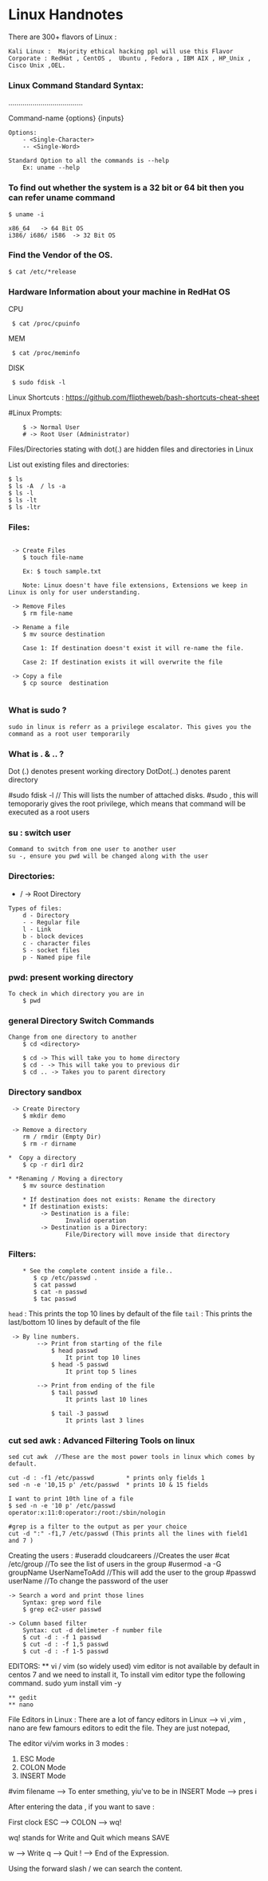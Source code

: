 # Linux Handnotes

There are 300+ flavors of Linux :
```
Kali Linux :  Majority ethical hacking ppl will use this Flavor
Corporate : RedHat , CentOS ,  Ubuntu , Fedora , IBM AIX , HP_Unix , Cisco Unix ,OEL.
```

### Linux Command Standard Syntax:
.....................................

Command-name {options} {inputs} 
```
Options:
    - <Single-Character>
    -- <Single-Word>

Standard Option to all the commands is --help
    Ex: uname --help 
```

### To find out whether the system is a 32 bit or 64 bit then you can refer uname command

```
$ uname -i

x86_64   -> 64 Bit OS
i386/ i686/ i586  -> 32 Bit OS

```

### Find the Vendor of the OS.

```
$ cat /etc/*release
```

### Hardware Information about your machine in RedHat OS

CPU 
```
 $ cat /proc/cpuinfo
```
MEM 
```
 $ cat /proc/meminfo
```

DISK
```
 $ sudo fdisk -l
```

Linux Shortcuts : https://github.com/fliptheweb/bash-shortcuts-cheat-sheet

#Linux Prompts:
```
    $ -> Normal User
    # -> Root User (Administrator)
```

Files/Directories stating with dot(.) are hidden files and directories in Linux

List out existing files and directories:
```
$ ls 
$ ls -A  / ls -a
$ ls -l 
$ ls -lt 
$ ls -ltr
```

### Files:
```

 -> Create Files 
    $ touch file-name
    
    Ex: $ touch sample.txt 
    
    Note: Linux doesn't have file extensions, Extensions we keep in Linux is only for user understanding.
    
 -> Remove Files 
    $ rm file-name 
    
 -> Rename a file 
    $ mv source destination 

    Case 1: If destination doesn't exist it will re-name the file. 

    Case 2: If destination exists it will overwrite the file

 -> Copy a file 
    $ cp source  destination 
    
```
 
### What is sudo ?

```
sudo in linux is referr as a privilege escalator. This gives you the command as a root user temporarily
```

### What is . & .. ?
Dot (.) denotes present working directory 
DotDot(..) denotes parent directory 

#sudo fdisk -l  // This will lists the number of attached disks.
#sudo , this will temoporariy gives the root privilege, which means that command will be executed as a root users


### su : switch user 
```
Command to switch from one user to another user
su -, ensure you pwd will be changed along with the user

```

### Directories:

* / -> Root Directory
```
Types of files:
    d - Directory   
    - - Regular file 
    l - Link
    b - block devices
    c - character files 
    S - socket files 
    p - Named pipe file 
```
### pwd: present working directory
```
To check in which directory you are in 
    $ pwd
```

### general Directory Switch Commands

```
Change from one directory to another
    $ cd <directory>

    $ cd -> This will take you to home directory 
    $ cd - -> This will take you to previous dir 
    $ cd .. -> Takes you to parent directory 
```
### Directory sandbox 
```
 -> Create Directory 
    $ mkdir demo 

 -> Remove a directory 
    rm / rmdir (Empty Dir)
    $ rm -r dirname

*  Copy a directory 
    $ cp -r dir1 dir2

* *Renaming / Moving a directory
    $ mv source destination

    * If destination does not exists: Rename the directory
    * If destination exists:
         -> Destination is a file:
                Invalid operation
         -> Destination is a Directory:
                File/Directory will move inside that directory
```

### Filters:
```
    * See the complete content inside a file..
       $ cp /etc/passwd .
       $ cat passwd
       $ cat -n passwd 
       $ tac passwd 
```

`head`  : This prints the top 10 lines by default of the file
`tail`  : This prints the last/bottom 10 lines by default of the file

```
 -> By line numbers.
        --> Print from starting of the file 
            $ head passwd 
                It print top 10 lines 
            $ head -5 passwd 
                It print top 5 lines 

        --> Print from ending of the file 
            $ tail passwd 
                It prints last 10 lines

            $ tail -3 passwd 
                It prints last 3 lines 
```
### cut sed  awk : Advanced Filtering Tools on linux

```
sed cut awk  //These are the most power tools in linux which comes by default.

cut -d : -f1 /etc/passwd         * prints only fields 1
sed -n -e '10,15 p' /etc/passwd  * prints 10 & 15 fields

I want to print 10th line of a file
$ sed -n -e '10 p' /etc/passwd  
operator:x:11:0:operator:/root:/sbin/nologin

#grep is a filter to the output as per your choice
cut -d ":" -f1,7 /etc/passwd (This prints all the lines with field1 and 7 )

``` 

Creating the users :
#useradd cloudcareers  //Creates the user
#cat /etc/group   //To see the list of users in the group
#usermod -a -G groupName UserNameToAdd   //This will add the user to the group
#passwd userName   //To change the password of the user

   

    -> Search a word and print those lines 
        Syntax: grep word file 
        $ grep ec2-user passwd 

    -> Column based filter 
        Syntax: cut -d delimeter -f number file 
        $ cut -d : -f 1 passwd 
        $ cut -d : -f 1,5 passwd
        $ cut -d : -f 1-5 passwd

EDITORS:
    ** vi / vim (so widely used)
        vim editor is not available by default in centos 7 and we need to install it, To install vim editor type the following command.
          sudo yum install vim -y
          
    ** gedit
    ** nano 
    
File Editors in Linux :
There are a lot of fancy editors in Linux --> vi ,vim , nano are few famours editors to edit the file.
They are just notepad,

The editor vi/vim works in 3 modes :
 1) ESC Mode 
 2) COLON Mode 
 3) INSERT Mode 
 
 #vim filename  --> To enter smething, yiu've to be in INSERT Mode --> pres i 
 
 After entering the data , if you want to save :
 
First clock ESC --> COLON --> wq!

wq! stands for Write and Quit which means SAVE

w --> Write
q --> Quit
! --> End of the Expression.

Using the forward slash / we can search the content.